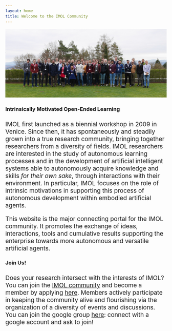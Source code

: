 ```yaml
---
layout: home
title: Welcome to the IMOL Community
---
```


 <img src="/assets/img/imol2022.jpg" alt="Group picture of IMOL 2022 in Tubingen">

<h3 style='margin-bottom: 20pt;'>Intrinsically Motivated Open-Ended Learning</h3>

<div class='description' style='font-size: 14pt;'>
IMOL first launched as a biennial workshop in 2009 in Venice. Since then, it has spontaneously and steadily grown into a true research community, bringing together researchers 
from a diversity of fields. IMOL researchers are interested in the study of autonomous learning processes and in the development of artificial intelligent systems able to 
autonomously acquire knowledge and skills <i>for their own sake</i>, through interactions with their environment. 
In particular, IMOL focuses on the role of intrinsic motivations in supporting this process of autonomous development within embodied artificial agents. 

This website is the major connecting portal for the IMOL community. It promotes the exchange of ideas, interactions, tools and cumulative results supporting the 
enterprise towards more autonomous and versatile artificial agents.
</div>




<h3 style='margin-bottom: 20pt;'>Join Us!</h3>

<div class='description' style='font-size: 14pt;'>
Does your research intersect with the interests of IMOL? You can join the <a href="/community">IMOL community</a> and become a member by applying <a 
href="/participate">here</a>. Members actively participate in keeping the community alive and flourishing via the organization of a diversity of events and discussions.
You can join the google group <a href="https://groups.google.com/g/imol-community">here</a>: connect with a google account and ask to join!
</div>



<!--
<h3 style='margin-bottom: 20pt;'>News</h3>

<div class='description' style='font-size: 14pt;margin-bottom: 10pt'>
Here are the latest news of the IMOL community:
</div>
<div class='description' style='font-size: 14pt;'>
<ul>
<li> The IMOL 2023 Conference will take place in Paris on September 13-15. Learn more <a href="https://imolconf2023.github.io/">here</a>.</li>
</ul>
</div>
-->
